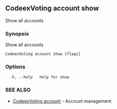 ## CodeexVoting account show

Show all accounts

### Synopsis

Show all accounts

```
CodeexVoting account show [flags]
```

### Options

```
  -h, --help   help for show
```

### SEE ALSO

* [CodeexVoting account](CodeexVoting_account.md)	 - Account management

